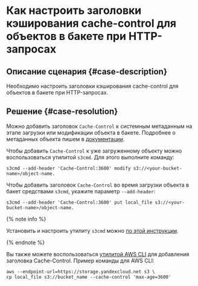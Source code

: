 # Как настроить заголовки кэширования cache-control для объектов в бакете при HTTP-запросах


## Описание сценария {#case-description}

Необходимо настроить заголовки кэширования cache-control для объектов в бакете при HTTP-запросах.

## Решение {#case-resolution}

Можно добавить заголовок `Cache-Control` к системным метаданным на этапе загрузки или модификации объекта в бакете. Подробнее о метаданных объекта пишем в [документации](../../../storage/concepts/object.md#metadata).

Чтобы добавить `Cache-Control` к уже загруженному объекту можно воспользоваться утилитой `s3cmd`. 
Для этого выполните команду: 
```
s3cmd --add-header 'Cache-Control:3600' modify s3://<your-bucket-name>/object-name.
```

Чтобы добавить заголовок `Cache-Control` во время загрузки объекта в бакет средствами `s3cmd`, укажите параметр `--add-header`: 
```
s3cmd --add-header 'Cache-Control:3600' put local_file s3://<your-bucket-name>/object-name. 
```

{% note info %}

Установить и настроить утилиту `s3cmd` можно [по этой инструкции](../../../storage/tools/s3cmd.md).

{% endnote %}

Вы также можете воспользоваться [утилитой AWS CLI](../../../storage/tools/aws-cli.md) для добавления заголовка Cache-Control.
Пример команды для AWS CLI: 
```
aws --endpoint-url=https://storage.yandexcloud.net s3 \
cp local_file s3://bucket_name --cache-control 'max-age=3600'
```